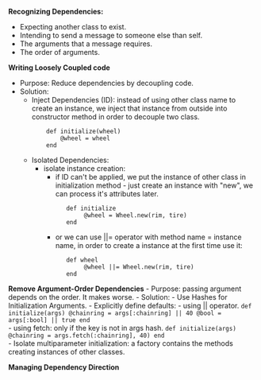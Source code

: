 **Recognizing Dependencies:**
- Expecting another class to exist.
- Intending to send a message to someone else than self.
- The arguments that a message requires.
- The order of arguments.

**Writing Loosely Coupled code**
- Purpose: Reduce dependencies by decoupling code.
- Solution:
    - Inject Dependencies (ID): instead of using other class name to create an instance, we inject that instance from outside into constructor method in order to decouple two class.
        ``` 
            def initialize(wheel)
                @wheel = wheel
            end
        ```
    - Isolated Dependencies: 
        - isolate instance creation: 
            - if ID can't be applied, we put the instance of other class in initialization method - just create an instance with "new", we can process it's attributes later.
                ```
                   def initialize
                        @wheel = Wheel.new(rim, tire)
                   end
                ```
            - or we can use ||= operator with method name = instance name, in order to create a instance at the first time use it:
                ```
                   def wheel
                        @wheel ||= Wheel.new(rim, tire)
                   end
                ```
    
**Remove Argument-Order Dependencies**
    - Purpose: passing argument depends on the order. It makes worse.
    - Solution:
        - Use Hashes for Initialization Arguments.
        - Explicitly define defaults: 
            - using || operator.
                ```
                    def initialize(args)
                        @chainring = args[:chainring] || 40
                        @bool = args[:bool] || true
                    end
                ```    
            - using fetch: only if the key is not in args hash.
                ```
                    def initialize(args)
                        @chainring = args.fetch(:chainring], 40)
                    end
                ```  
        - Isolate multiparameter initialization: a factory contains the methods creating instances of other classes.
        
**Managing Dependency Direction**
